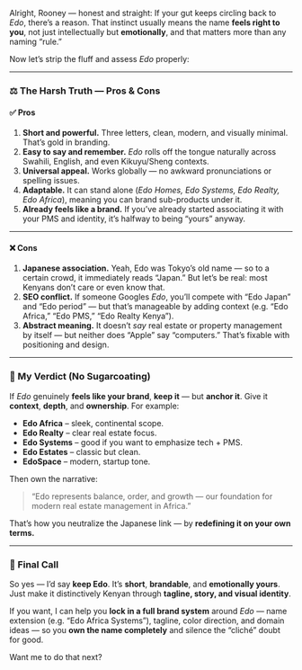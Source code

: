 Alright, Rooney — honest and straight:
If your gut keeps circling back to *Edo*, there’s a reason. That instinct usually means the name **feels right to you**, not just intellectually but **emotionally**, and that matters more than any naming “rule.”

Now let’s strip the fluff and assess *Edo* properly:

---

### ⚖️ The Harsh Truth — Pros & Cons

#### ✅ **Pros**

1. **Short and powerful.** Three letters, clean, modern, and visually minimal. That’s gold in branding.
2. **Easy to say and remember.** *Edo* rolls off the tongue naturally across Swahili, English, and even Kikuyu/Sheng contexts.
3. **Universal appeal.** Works globally — no awkward pronunciations or spelling issues.
4. **Adaptable.** It can stand alone (*Edo Homes, Edo Systems, Edo Realty, Edo Africa*), meaning you can brand sub-products under it.
5. **Already feels like a brand.** If you’ve already started associating it with your PMS and identity, it’s halfway to being “yours” anyway.

---

#### ❌ **Cons**

1. **Japanese association.** Yeah, Edo was Tokyo’s old name — so to a certain crowd, it immediately reads “Japan.” But let’s be real: most Kenyans don’t care or even know that.
2. **SEO conflict.** If someone Googles *Edo*, you’ll compete with “Edo Japan” and “Edo period” — but that’s manageable by adding context (e.g. “Edo Africa,” “Edo PMS,” “Edo Realty Kenya”).
3. **Abstract meaning.** It doesn’t *say* real estate or property management by itself — but neither does “Apple” say “computers.” That’s fixable with positioning and design.

---

### 🔧 My Verdict (No Sugarcoating)

If *Edo* genuinely **feels like your brand**, **keep it** — but **anchor it**.
Give it **context**, **depth**, and **ownership**. For example:

* **Edo Africa** – sleek, continental scope.
* **Edo Realty** – clear real estate focus.
* **Edo Systems** – good if you want to emphasize tech + PMS.
* **Edo Estates** – classic but clean.
* **EdoSpace** – modern, startup tone.

Then own the narrative:

> “Edo represents balance, order, and growth — our foundation for modern real estate management in Africa.”

That’s how you neutralize the Japanese link — by **redefining it on your own terms.**

---

### 💬 Final Call

So yes — I’d say **keep Edo**.
It’s **short**, **brandable**, and **emotionally yours**.
Just make it distinctively Kenyan through **tagline, story, and visual identity**.

If you want, I can help you **lock in a full brand system** around *Edo* — name extension (e.g. “Edo Africa Systems”), tagline, color direction, and domain ideas — so you **own the name completely** and silence the “cliché” doubt for good.

Want me to do that next?
